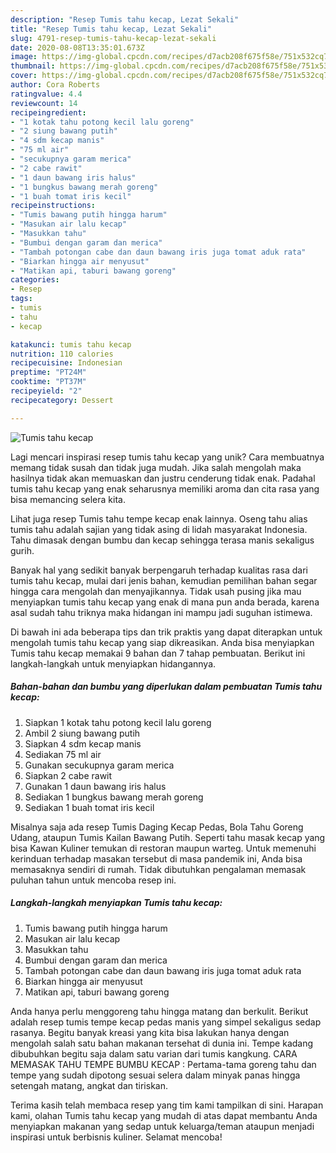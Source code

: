 ```yaml
---
description: "Resep Tumis tahu kecap, Lezat Sekali"
title: "Resep Tumis tahu kecap, Lezat Sekali"
slug: 4791-resep-tumis-tahu-kecap-lezat-sekali
date: 2020-08-08T13:35:01.673Z
image: https://img-global.cpcdn.com/recipes/d7acb208f675f58e/751x532cq70/tumis-tahu-kecap-foto-resep-utama.jpg
thumbnail: https://img-global.cpcdn.com/recipes/d7acb208f675f58e/751x532cq70/tumis-tahu-kecap-foto-resep-utama.jpg
cover: https://img-global.cpcdn.com/recipes/d7acb208f675f58e/751x532cq70/tumis-tahu-kecap-foto-resep-utama.jpg
author: Cora Roberts
ratingvalue: 4.4
reviewcount: 14
recipeingredient:
- "1 kotak tahu potong kecil lalu goreng"
- "2 siung bawang putih"
- "4 sdm kecap manis"
- "75 ml air"
- "secukupnya garam merica"
- "2 cabe rawit"
- "1 daun bawang iris halus"
- "1 bungkus bawang merah goreng"
- "1 buah tomat iris kecil"
recipeinstructions:
- "Tumis bawang putih hingga harum"
- "Masukan air lalu kecap"
- "Masukkan tahu"
- "Bumbui dengan garam dan merica"
- "Tambah potongan cabe dan daun bawang iris juga tomat aduk rata"
- "Biarkan hingga air menyusut"
- "Matikan api, taburi bawang goreng"
categories:
- Resep
tags:
- tumis
- tahu
- kecap

katakunci: tumis tahu kecap 
nutrition: 110 calories
recipecuisine: Indonesian
preptime: "PT24M"
cooktime: "PT37M"
recipeyield: "2"
recipecategory: Dessert

---
```



![Tumis tahu kecap](https://img-global.cpcdn.com/recipes/d7acb208f675f58e/751x532cq70/tumis-tahu-kecap-foto-resep-utama.jpg)

Lagi mencari inspirasi resep tumis tahu kecap yang unik? Cara membuatnya memang tidak susah dan tidak juga mudah. Jika salah mengolah maka hasilnya tidak akan memuaskan dan justru cenderung tidak enak. Padahal tumis tahu kecap yang enak seharusnya memiliki aroma dan cita rasa yang bisa memancing selera kita.

Lihat juga resep Tumis tahu tempe kecap enak lainnya. Oseng tahu alias tumis tahu adalah sajian yang tidak asing di lidah masyarakat Indonesia. Tahu dimasak dengan bumbu dan kecap sehingga terasa manis sekaligus gurih.

Banyak hal yang sedikit banyak berpengaruh terhadap kualitas rasa dari tumis tahu kecap, mulai dari jenis bahan, kemudian pemilihan bahan segar hingga cara mengolah dan menyajikannya. Tidak usah pusing jika mau menyiapkan tumis tahu kecap yang enak di mana pun anda berada, karena asal sudah tahu triknya maka hidangan ini mampu jadi suguhan istimewa.


Di bawah ini ada beberapa tips dan trik praktis yang dapat diterapkan untuk mengolah tumis tahu kecap yang siap dikreasikan. Anda bisa menyiapkan Tumis tahu kecap memakai 9 bahan dan 7 tahap pembuatan. Berikut ini langkah-langkah untuk menyiapkan hidangannya.

<!--inarticleads1-->

##### Bahan-bahan dan bumbu yang diperlukan dalam pembuatan Tumis tahu kecap:

1. Siapkan 1 kotak tahu potong kecil lalu goreng
1. Ambil 2 siung bawang putih
1. Siapkan 4 sdm kecap manis
1. Sediakan 75 ml air
1. Gunakan secukupnya garam merica
1. Siapkan 2 cabe rawit
1. Gunakan 1 daun bawang iris halus
1. Sediakan 1 bungkus bawang merah goreng
1. Sediakan 1 buah tomat iris kecil


Misalnya saja ada resep Tumis Daging Kecap Pedas, Bola Tahu Goreng Udang, ataupun Tumis Kailan Bawang Putih. Seperti tahu masak kecap yang bisa Kawan Kuliner temukan di restoran maupun warteg. Untuk memenuhi kerinduan terhadap masakan tersebut di masa pandemik ini, Anda bisa memasaknya sendiri di rumah. Tidak dibutuhkan pengalaman memasak puluhan tahun untuk mencoba resep ini. 

<!--inarticleads2-->

##### Langkah-langkah menyiapkan Tumis tahu kecap:

1. Tumis bawang putih hingga harum
1. Masukan air lalu kecap
1. Masukkan tahu
1. Bumbui dengan garam dan merica
1. Tambah potongan cabe dan daun bawang iris juga tomat aduk rata
1. Biarkan hingga air menyusut
1. Matikan api, taburi bawang goreng


Anda hanya perlu menggoreng tahu hingga matang dan berkulit. Berikut adalah resep tumis tempe kecap pedas manis yang simpel sekaligus sedap rasanya. Begitu banyak kreasi yang kita bisa lakukan hanya dengan mengolah salah satu bahan makanan tersehat di dunia ini. Tempe kadang dibubuhkan begitu saja dalam satu varian dari tumis kangkung. CARA MEMASAK TAHU TEMPE BUMBU KECAP : Pertama-tama goreng tahu dan tempe yang sudah dipotong sesuai selera dalam minyak panas hingga setengah matang, angkat dan tiriskan. 

Terima kasih telah membaca resep yang tim kami tampilkan di sini. Harapan kami, olahan Tumis tahu kecap yang mudah di atas dapat membantu Anda menyiapkan makanan yang sedap untuk keluarga/teman ataupun menjadi inspirasi untuk berbisnis kuliner. Selamat mencoba!

